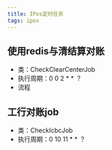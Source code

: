 ```yaml
---
title: IPos定时任务
tags: ipos
---
```


## 使用redis与清结算对账

- 类：CheckClearCenterJob
- 执行周期：0 0 2 * * ？
- 流程

## 工行对账job
- 类：CheckIcbcJob
- 执行周期：0 10 11 * * ？

